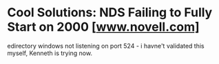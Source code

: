 # Cool Solutions: NDS Failing to Fully Start on 2000 [www.novell.com]

edirectory windows not listening on port 524 - i havne't validated this myself, Kenneth is trying now.
